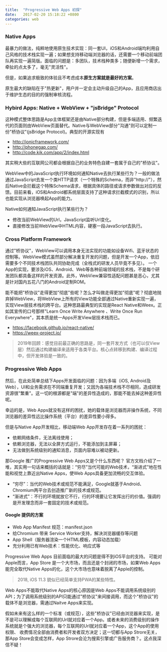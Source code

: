 ```yaml
---
title:  "Progressive Web Apps 初探"
date:   2017-02-20 15:18:22 +0800
categories: web
---
```


### Native Apps

最暴力的做法，纯粹地使用原生技术实现：同一套UI，iOS和Android端均利用自己风格的技术栈实现一遍；如果想支持移动端浏览器的话，还需要一个移动前端团队再实现一遍简版。面临的问题是：多团队，技术栈种类多；随便新增一个需求，牵扯的点太多了，毫无"灵活性"。

但是，如果追求极致的体验且不考虑成本**原生方案就是最好的方案**。

原生最大的缺陷在于"热更新"，用户并一定会主动升级自己的App，且应用商店出于维护生态的目的的强制审核流程。

### Hybird Apps: Native + WebView + "jsBridge" Protocol

这种模式整体思路是App主体框架还是由Native部分构建，但是多端适用、频繁迭代的页面则由WebView页面替代。Native与WebView部分"沟通"则可以定制一份"桥协议"(jsBridge Protocol)。典型的开源实现有

- http://ionicframework.com/
- http://phonegap.com/
- http://code.kik.com/app/2/index.html
	
其实稍大些的互联网公司都会根据自己的业务特色自建一套属于自己的"桥协议"。

WebView中的JavaScript执行环境如何通知Native去执行某些行为？一般的做法通过JavaScript去发一个类HTTP请求（一个特殊的Schema，而非"http://"），然后Native会拦截这个特殊Schema请求，根据具体的路径或请求参数做出对应的反馈。目前来看，iOS和Android都系统层面支持了这种请求拦截模式的识别，所以也能实现从浏览器唤起App的能力。

Native如何通知JavaScript执行某些行为？
- 修改当前WebView的Url，JavaScript监听Url变化。
- 直接修改当前WebView中HTML内容，硬塞一段JavaScript去执行。
	
### Cross Platform Framework

通过"桥协议"，WebView可以调用本身无法实现的功能如设备Wifi、蓝牙状态的控制等。WebView模式虽然部分解决重复开发的问题，但是开发一个App，依旧需要多个不同技术栈团队共同协助完成（全栈式的研发人员毕竟不多见）。
一个App的实现，要涉及iOS、Android、Web等各种前端领域的技术栈，不是每个研发团队都具备这样的开发资源。此外，WebView兼容性适配问题甚是恶心，尤其是针对国内五花八门的Android定制ROM。

能不能把"桥协议"走得更加"彻底"些呢？怎么才叫做走得更加"彻底"呢？彻底地抛弃掉WebView，将WebView上所有的View功能全部通过Native重新实现一遍，实现View层技术栈的跨平台。这种思路最典型的实现是React Native和Weex。正如其宣传的口号那样"Learn Once Write Anywhere 、Write Once Run Everywhere"，其本质是统一Apps开发View层技术栈而已。

- https://facebook.github.io/react-native/
- https://weex-project.io/

> 2019年回顾：感觉目前最正确的思路是，同一套开发方式（也可以仅View层）然后通过构建编译来适用于各类平台。核心点转移到构建、编译过程中，但开发体验是一致的。

### Progressive Web Apps

然后，在此处简单总结下Apps开发面临的问题：因为多端（iOS, Android及Web），UI和业务需求在不同端重复开发；又因为各端技术栈不尽相同，造成研发资源很"繁重"。这一切的根源都是"端"的差异性造成的，那能不能去掉这种差异性呢。

幸运的是，Web Apps就没有这样的困扰，她的载体是浏览器而非操作系统，不同浏览器的差异性远比操作系统（平台）的差异性要小得多。

但是与Native App开发相比，移动端Web App开发存在着一系列的困扰：
- 依赖网络条件，无法离线使用；
- 依赖浏览器，无法以全屏方式运行，不能添加到主屏幕；
- 无法做到系统级别的通知消息，页面内容难以被动更新。

那Google 推广的Progressive Web Apps又是个什么东西呢？ 官方文档介绍了一堆，其实用一句话来概括的话就是：“穷尽”当代可能的Web技术，“渐进式”地在性能和视觉上靠近出Native Apps，使Web Apps具备更加流畅的交互体验。

- “穷尽”：当代的Web技术或规范不能满足，Google就基于Android、Chromium两平台去创造推广新的技术或规范。
- “渐进式”：不行的环境就放它不行，行的环境要让它发挥出行的价值。强调的是开发理念而非一套固定的技术或规范。

#### Google 提供的方案

- Web App Manifest 规范：manifest.json
- 给Chromium 带来 Service Worker支持，解决浏览器缓存等问题
- App Shell（服务器渲染一个HTML模板，内容动态加载）
- 充分利用已有Web技术：性能优化、响应式等

Progressive Web Apps 目前面临的最大的问题是得不到iOS平台的支持。
可能对Apple而言，App Store 是一个大市场，而且还是个封闭的市场，如果Web Apps能完全取代Native Apps的化，这个大市场也意味着脱离了Apple的控制。

> 2018, iOS 11.3 貌似已经简单支持PWA的某些特性。

Web Apps不能取代Native Apps的核心原因是Web Apps不能调用系统级别的API；为了调用系统级别的API只能通过"桥协议"来间接调用，而这个"桥协议"的载体不是浏览器，需通过Naitve Apps来实现。

假如未来有这么样的一个标准（或规范），这些"桥协议"已经由浏览器来实现，是不是可以理解成每个互联网的Url就对应着一个App。或者未来的消费级别的操作系统就是个强大的浏览器，每个互联网的Url就对应着一个App，这个App的使用权限、 收费情况全部由消费者和开发者双方决定；这一切都与App Strore无关，那App Store会变成怎样，App Strore会沦为搜索引擎或广告服务商？。这点我深信不疑！
